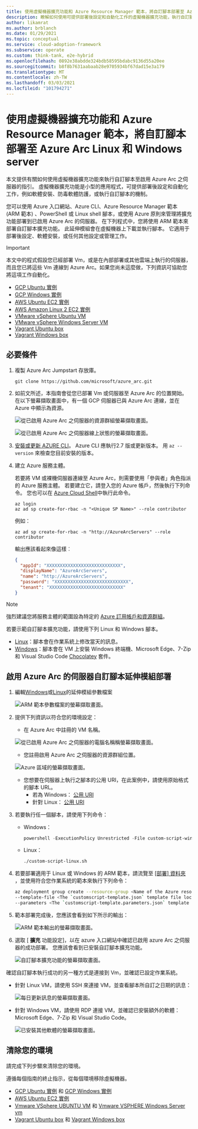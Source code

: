 ```yaml
---
title: 使用虛擬機器擴充功能和 Azure Resource Manager 範本，將自訂腳本部署至 Azure Arc Linux 和 Windows server
description: 瞭解如何使用可提供部署後設定和自動化工作的虛擬機器擴充功能，執行自訂腳本至已啟用 Azure Arc 的伺服器。
author: likamrat
ms.author: brblanch
ms.date: 01/29/2021
ms.topic: conceptual
ms.service: cloud-adoption-framework
ms.subservice: operate
ms.custom: think-tank, e2e-hybrid
ms.openlocfilehash: 0892e38abdde324bdb58595bdabc9136d55a20ee
ms.sourcegitcommit: b8f8b7631aabaab28e9705934bf67dad15e3a179
ms.translationtype: MT
ms.contentlocale: zh-TW
ms.lasthandoff: 03/03/2021
ms.locfileid: "101794271"
---
```

# <a name="use-virtual-machine-extensions-and-an-azure-resource-manager-template-to-deploy-custom-scripts-to-azure-arc-linux-and-windows-servers"></a>使用虛擬機器擴充功能和 Azure Resource Manager 範本，將自訂腳本部署至 Azure Arc Linux 和 Windows server

本文提供有關如何使用虛擬機器擴充功能來執行自訂腳本至啟用 Azure Arc 之伺服器的指引。 虛擬機器擴充功能是小型的應用程式，可提供部署後設定和自動化工作，例如軟體安裝、防毒軟體防護，或執行自訂腳本的機制。

您可以使用 Azure 入口網站、Azure CLI、Azure Resource Manager 範本 (ARM 範本) 、PowerShell 或 Linux shell 腳本，或使用 Azure 原則來管理將擴充功能部署到已啟用 Azure Arc 的伺服器。 在下列程式中，您將使用 ARM 範本來部署自訂腳本擴充功能。 此延伸模組會在虛擬機器上下載並執行腳本。 它適用于部署後設定、軟體安裝，或任何其他設定或管理工作。

> [!IMPORTANT]
> 本文中的程式假設您已經部署 Vm，或是在內部部署或其他雲端上執行的伺服器，而且您已將這些 Vm 連線到 Azure Arc。如果您尚未這麼做，下列資訊可協助您將這項工作自動化。

- [GCP Ubuntu 實例](./gcp-terraform-ubuntu.md)
- [GCP Windows 實例](./gcp-terraform-windows.md)
- [AWS Ubuntu EC2 實例](./aws-terraform-ubuntu.md)
- [AWS Amazon Linux 2 EC2 實例](./aws-terraform-al2.md)
- [VMware vSphere Ubuntu VM](./vmware-terraform-ubuntu.md)
- [VMware vSphere Windows Server VM](./vmware-terraform-windows.md)
- [Vagrant Ubuntu box](./local-vagrant-ubuntu.md)
- [Vagrant Windows box](./local-vagrant-windows.md)

## <a name="prerequisites"></a>必要條件

1. 複製 Azure Arc Jumpstart 存放庫。

    ```console
    git clone https://github.com/microsoft/azure_arc.git
    ```

2. 如前文所述，本指南會從您已部署 Vm 或伺服器至 Azure Arc 的位置開始。在以下螢幕擷取畫面中，有一個 GCP 伺服器已與 Azure Arc 連線，並在 Azure 中顯示為資源。

    ![從已啟用 Azure Arc 之伺服器的資源群組螢幕擷取畫面。](./media/arc-vm-extension-custom-script/resource-group.png)

    ![從已啟用 Azure Arc 之伺服器線上狀態的螢幕擷取畫面。](./media/arc-vm-extension-custom-script/connected-status.png)

3. [安裝或更新 AZURE CLI](/cli/azure/install-azure-cli)。 Azure CLI 應執行2.7 版或更新版本。 用 `az --version` 來檢查您目前安裝的版本。

4. 建立 Azure 服務主體。

    若要將 VM 或裸機伺服器連線至 Azure Arc，則需要使用「參與者」角色指派的 Azure 服務主體。 若要建立它，請登入您的 Azure 帳戶，然後執行下列命令。 您也可以在 [Azure Cloud Shell](https://shell.azure.com/)中執行此命令。

    ```console
    az login
    az ad sp create-for-rbac -n "<Unique SP Name>" --role contributor
    ```

    例如：

    ```console
    az ad sp create-for-rbac -n "http://AzureArcServers" --role contributor
    ```

    輸出應該看起來像這樣︰

    ```json
    {
      "appId": "XXXXXXXXXXXXXXXXXXXXXXXXXXXX",
      "displayName": "AzureArcServers",
      "name": "http://AzureArcServers",
      "password": "XXXXXXXXXXXXXXXXXXXXXXXXXXXX",
      "tenant": "XXXXXXXXXXXXXXXXXXXXXXXXXXXX"
    }
    ```

> [!NOTE]
> 強烈建議您將服務主體的範圍設為特定的 [Azure 訂用帳戶和資源群組](/cli/azure/ad/sp)。

若要示範自訂腳本擴充功能，請使用下列 Linux 和 Windows 腳本。

- [Linux](https://github.com/microsoft/azure_arc/blob/main/azure_arc_servers_jumpstart/scripts/custom_script_linux.sh)：腳本會在作業系統上修改當天的訊息。
- [Windows](https://github.com/microsoft/azure_arc/blob/main/azure_arc_servers_jumpstart/scripts/custom_script_windows.ps1)：腳本會在 VM 上安裝 Windows 終端機、Microsoft Edge、7-Zip 和 Visual Studio Code [Chocolatey](https://chocolatey.org/) 套件。

## <a name="azure-arc-enabled-servers-custom-script-extension-deployment"></a>啟用 Azure Arc 的伺服器自訂腳本延伸模組部署

1. 編輯[Windows](https://github.com/microsoft/azure_arc/blob/main/azure_arc_servers_jumpstart/extensions/arm/customscript-templatewindows.parameters.json)或[Linux](https://github.com/microsoft/azure_arc/blob/main/azure_arc_servers_jumpstart/extensions/arm/customscript-templatelinux.parameters.json)的延伸模組參數檔案

   ![ARM 範本參數檔案的螢幕擷取畫面。](./media/arc-vm-extension-custom-script/parameters-file.png)

2. 提供下列資訊以符合您的環境設定：

    - 在 Azure Arc 中註冊的 VM 名稱。

    ![從已啟用 Azure Arc 之伺服器的電腦名稱稱螢幕擷取畫面。](./media/arc-vm-extension-custom-script/machine-name.png)

    - 您註冊啟用 Azure Arc 之伺服器的資源群組位置。

    ![Azure 區域的螢幕擷取畫面。](./media/arc-vm-extension-custom-script/azure-region.png)

    - 您想要在伺服器上執行之腳本的公用 URI，在此案例中，請使用原始格式的腳本 URL。
      - 若為 Windows： [公用 URI](https://raw.githubusercontent.com/microsoft/azure_arc/main/azure_arc_servers_jumpstart/scripts/custom_script_windows.ps1)
      - 針對 Linux： [公用 URI](https://raw.githubusercontent.com/microsoft/azure_arc/main/azure_arc_servers_jumpstart/scripts/custom_script_linux.sh)

3. 若要執行任一個腳本，請使用下列命令：

    - Windows：

         ```powershell
         powershell -ExecutionPolicy Unrestricted -File custom-script-windows.ps1
         ```

    - Linux：

         ```bash
         ./custom-script-linux.sh
         ```

4. 若要部署適用于 Linux 或 Windows 的 ARM 範本，請流覽至 [ [部署] 資料夾](https://github.com/microsoft/azure_arc/tree/main/azure_arc_servers_jumpstart/extensions/arm) ，並使用符合您作業系統的範本來執行下列命令：

    ```bash
    az deployment group create --resource-group <Name of the Azure resource group> \
    --template-file <The `customscript-template.json` template file location for Linux or Windows> \
    --parameters <The `customscript-template.parameters.json` template file location>
    ```

5. 範本部署完成後，您應該會看到如下所示的輸出：

    ![ARM 範本輸出的螢幕擷取畫面。](./media/arc-vm-extension-custom-script/output.png)

6. 選取 [ **擴充** 功能設定]，以在 azure 入口網站中確認已啟用 azure Arc 之伺服器的成功部署。 您應該會看到已安裝自訂腳本擴充功能。

    ![自訂腳本擴充功能的螢幕擷取畫面。](./media/arc-vm-extension-custom-script/custom-script-extension.png)

確認自訂腳本執行成功的另一種方式是連接到 Vm，並確認已設定作業系統。

- 針對 Linux VM，請使用 SSH 來連接 VM，並查看腳本所自訂之日期的訊息：

  ![每日更新訊息的螢幕擷取畫面。](./media/arc-vm-extension-custom-script/daily-message.png)

- 針對 Windows VM，請使用 RDP 連接 VM，並確認已安裝額外的軟體： Microsoft Edge、7-Zip 和 Visual Studio Code。

  ![已安裝其他軟體的螢幕擷取畫面。](./media/arc-vm-extension-custom-script/additional-software.png)

## <a name="clean-up-your-environment"></a>清除您的環境

請完成下列步驟來清除您的環境。

遵循每個指南的終止指示，從每個環境移除虛擬機器。

- [GCP Ubuntu 實例](./gcp-terraform-ubuntu.md) 和 [GCP Windows 實例](./gcp-terraform-windows.md)
- [AWS Ubuntu EC2 實例](./aws-terraform-ubuntu.md)
- [Vmware VSphere UBUNTU VM](./vmware-terraform-ubuntu.md) 和 [Vmware VSPHERE Windows Server vm](./vmware-terraform-windows.md)
- [Vagrant Ubuntu box](./local-vagrant-ubuntu.md) 和 [Vagrant Windows box](./local-vagrant-windows.md)
